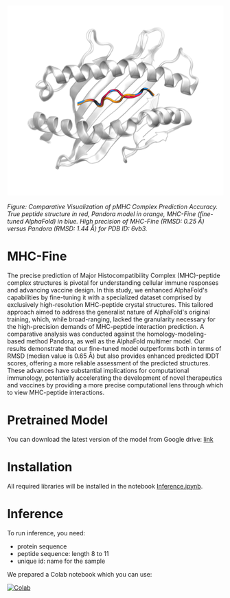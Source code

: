 
![6vb3](./img/6vb3.png)

*Figure: Comparative Visualization of pMHC Complex Prediction Accuracy. True peptide structure in red, Pandora model in orange, MHC-Fine (fine-tuned AlphaFold) in blue. High precision of MHC-Fine (RMSD: 0.25 Å) versus Pandora (RMSD: 1.44 Å) for PDB ID: 6vb3.*

# MHC-Fine

The precise prediction of Major Histocompatibility Complex (MHC)-peptide complex structures is pivotal for understanding cellular immune responses and advancing vaccine design. In this study, we enhanced AlphaFold's capabilities by fine-tuning it with a specialized dataset comprised by exclusively high-resolution MHC-peptide crystal structures. This tailored approach aimed to address the generalist nature of AlphaFold's original training, which, while broad-ranging, lacked the granularity necessary for the high-precision demands of MHC-peptide interaction prediction. A comparative analysis was conducted against the homology-modeling-based method Pandora, as well as the AlphaFold multimer model. Our results demonstrate that our fine-tuned model outperforms both in terms of RMSD (median value is 0.65 Å) but also provides enhanced predicted lDDT scores, offering a more reliable assessment of the predicted structures. These advances have substantial implications for computational immunology, potentially accelerating the development of novel therapeutics and vaccines by providing a more precise computational lens through which to view MHC-peptide interactions.

# Pretrained Model

You can download the latest version of the model from Google drive: [link](https://drive.google.com/file/d/1gz8uF8DKE0CzyX_WeDGOX7xP69LjpaZT/view?usp=sharing)

# Installation

All required libraries will be installed in the notebook [Inference.ipynb](./Inference.ipynb).

# Inference

To run inference, you need:

- protein sequence
- peptide sequence: length 8 to 11
- unique id: name for the sample

We prepared a Colab notebook which you can use:

[![Colab](https://colab.research.google.com/assets/colab-badge.svg)](https://colab.research.google.com/drive/1psEiqL2A4V28VwVKSlyx-FlHI15ZI-qs)